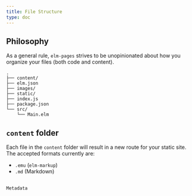 ```yaml
---
title: File Structure
type: doc
---
```


## Philosophy

As a general rule, `elm-pages` strives to be unopinionated about how you organize
your files (both code and content).

```shell
.
├── content/
├── elm.json
├── images/
├── static/
├── index.js
├── package.json
└── src/
    └── Main.elm
```

## `content` folder

Each file in the `content` folder will result in a new route for your static site.
The accepted formats currently are:

- `.emu` (`elm-markup`)
- `.md` (Markdown)

##

    Metadata
